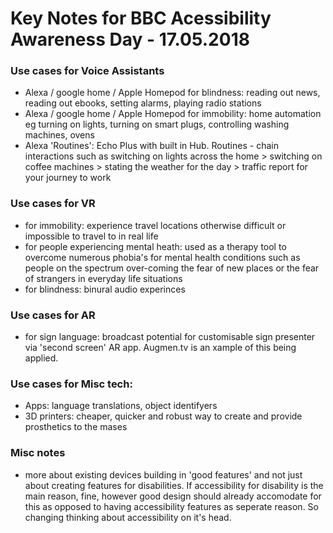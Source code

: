 # Key Notes for BBC Acessibility Awareness Day - 17.05.2018

### Use cases for Voice Assistants
  - Alexa / google home / Apple Homepod for blindness: reading out news, reading out ebooks, setting alarms, playing radio stations
  - Alexa / google home / Apple Homepod for immobility: home automation eg turning on lights, turning on smart plugs, controlling washing machines, ovens
  - Alexa 'Routines': Echo Plus with built in Hub. Routines - chain interactions such as switching on lights across the home > switching on coffee machines > stating the weather for the day > traffic report for your journey to work


### Use cases for VR
  - for immobility: experience travel locations otherwise difficult or impossible to travel to in real life
  - for people experiencing mental heath: used as a therapy tool to overcome numerous phobia's for mental health conditions such as people on the spectrum over-coming the fear of new places or the fear of strangers in everyday life situations
  - for blindness: binural audio experinces


### Use cases for AR
  - for sign language: broadcast potential for customisable sign presenter via 'second screen' AR app. Augmen.tv is an xample of this being applied.

### Use cases for Misc tech:
  - Apps: language translations, object identifyers
  - 3D printers: cheaper, quicker and robust way to create and provide prosthetics to the mases

### Misc notes
  - more about existing devices building in 'good features' and not just about creating features for disabilities. If accessibility for disability is the main reason, fine, however good design should already accomodate for this as opposed to having accessibility features as seperate reason. So changing thinking about accessibility on it's head.
